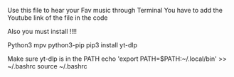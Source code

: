 Use this file to hear your Fav music through Terminal
You have to add the Youtube link of the file in the code

Also you must install !!!!

Python3
mpv
python3-pip
pip3 install yt-dlp

Make sure yt-dlp is in the PATH
echo 'export PATH=$PATH:~/.local/bin' >> ~/.bashrc
source ~/.bashrc
